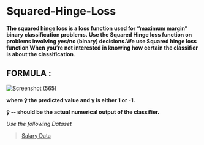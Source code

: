 # Squared-Hinge-Loss


**The squared hinge loss is a loss function used for “maximum margin” binary classification problems.**
**Use the Squared Hinge loss function on problems involving yes/no (binary) decisions.We use Squared hinge loss function When you’re not interested in knowing how certain the classifier is about the classification**.

## FORMULA :
![Screenshot (565)](https://user-images.githubusercontent.com/105232110/171453654-c89a44d3-ca16-4e13-879d-547c09e3e6d6.png)

**where ŷ the predicted value and y is either 1 or -1.**

**ŷ -- should be the actual numerical output of the classifier.**

*Use the following Dataset*

>[Salary Data](https://github.com/DataScienceClub-AI-DS/Mean-Squared-Error/blob/main/Salary_Data.csv)
